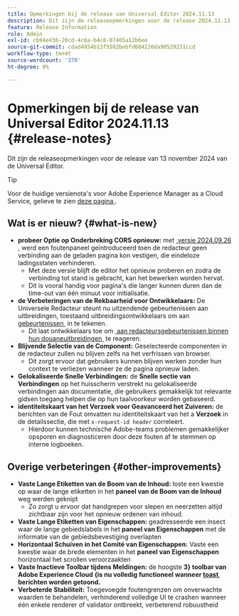 ```yaml
---
title: Opmerkingen bij de release van Universal Editor 2024.11.13
description: Dit zijn de releaseopmerkingen voor de release 2024.11.13 van de Universal Editor.
feature: Release Information
role: Admin
exl-id: cb94e436-20cd-4c6a-b4c8-07405a12b6ee
source-git-commit: cdad4954b13f5582bebfd604220da90529231ccd
workflow-type: tm+mt
source-wordcount: '370'
ht-degree: 0%

---
```


# Opmerkingen bij de release van Universal Editor 2024.11.13 {#release-notes}

Dit zijn de releaseopmerkingen voor de release van 13 november 2024 van de Universal Editor.

>[!TIP]
>
>Voor de huidige versienota&#39;s voor Adobe Experience Manager as a Cloud Service, gelieve te zien [&#x200B; deze pagina &#x200B;](/help/release-notes/release-notes-cloud/release-notes-current.md).

## Wat is er nieuw? {#what-is-new}

* **probeer Optie op Onderbreking CORS opnieuw:** met [&#x200B; versie 2024.09.26 &#x200B;](/help/release-notes/universal-editor/2024/2024-09-26.md), werd een foutenpaneel geïntroduceerd toen de redacteur geen verbinding aan de geladen pagina kon vestigen, die eindeloze ladingsstaten verhinderen.
   * Met deze versie blijft de editor het opnieuw proberen en zodra de verbinding tot stand is gebracht, kan het bewerken worden hervat.
   * Dit is vooral handig voor pagina&#39;s die langer kunnen duren dan de time-out van één minuut voor initialisatie.
* **de Verbeteringen van de Rekbaarheid voor Ontwikkelaars:** De Universele Redacteur steunt nu uitzendende gebeurtenissen aan uitbreidingen, toestaand uitbreidingsontwikkelaars om aan [&#x200B; gebeurtenissen &#x200B;](/help/implementing/universal-editor/events.md) in te tekenen.
   * Dit laat ontwikkelaars toe om [&#x200B; aan redacteursgebeurtenissen binnen hun douaneuitbreidingen &#x200B;](/help/implementing/universal-editor/extending.md) te reageren.
* **Blijvende Selectie van de Component:** Geselecteerde componenten in de redacteur zullen nu blijven zelfs na het verfrissen van browser.
   * Dit zorgt ervoor dat gebruikers kunnen blijven werken zonder hun context te verliezen wanneer ze de pagina opnieuw laden.
* **Gelokaliseerde Snelle Verbindingen:** de **Snelle sectie van Verbindingen** op het huisscherm verstrekt nu gelokaliseerde verbindingen aan documentatie, die gebruikers gemakkelijk tot relevante gidsen toegang helpen die op hun taalvoorkeur worden gebaseerd.
* **identiteitskaart van het Verzoek voor Geavanceerd het Zuiveren:** de berichten van de Fout omvatten nu identiteitskaart van het a **Verzoek** in de detailssectie, die met `x-request-id header` correleert.
   * Hierdoor kunnen technische Adobe-teams problemen gemakkelijker opsporen en diagnosticeren door deze fouten af te stemmen op interne logboeken.

## Overige verbeteringen {#other-improvements}

* **Vaste Lange Etiketten van de Boom van de Inhoud:** loste een kwestie op waar de lange etiketten in het **paneel van de Boom van de Inhoud** weg werden geknipt
   * Zo zorgt u ervoor dat handgrepen voor slepen en neerzetten altijd zichtbaar zijn voor het opnieuw ordenen van inhoud.
* **Vaste Lange Etiketten van Eigenschappen:** geadresseerde een insect waar de lange gebiedslabels in het **paneel van Eigenschappen** met de informatie van de gebiedsbevestiging overlapten
* **Horizontaal Schuiven in het Comité van Eigenschappen:** Vaste een kwestie waar de brede elementen in het **paneel van Eigenschappen** horizontaal het scrollen veroorzaakten
* **Vaste Inactieve Toolbar tijdens Meldingen:** de hoogste **3&rbrace; toolbar van Adobe Experience Cloud &lbrace;is nu volledig functioneel wanneer [&#x200B; toast &#x200B;](https://spectrum.adobe.com/page/toast/) berichten worden getoond.**
* **Verbeterde Stabiliteit:** Toegevoegde foutengrenzen om onverwachte waarden te behandelen, verhinderend volledige UI te crashen wanneer één enkele renderer of validator ontbreekt, verbeterend robuustheid
